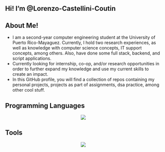 ## Hi! I’m @Lorenzo-Castellini-Coutin 
## About Me!
- I am a second-year computer engineering student at the University of Puerto Rico-Mayaguez. Currently, I hold two research experiences, as well as knowledge with computer science concepts, IT support concepts, among others. Also, have done some full stack, backend, and script applications.
- Currently looking for internship, co-op, and/or research opportunities in order to further expand my knowledge and use my current skills to create an impact.
- In this GitHub profile, you will find a collection of repos containing my personal projects, projects as part of assignments, dsa practice, among other cool stuff.

## Programming Languages
<p align="center">
  <a href="https://skillicons.dev">
    <img src="https://skillicons.dev/icons?i=python,c,cpp" />
  </a>
</p>

## Tools
<p align="center">
  <a href="https://skillicons.dev">
    <img src="https://skillicons.dev/icons?i=git,azure,docker,flask,github,mysql,postman,vscode&perline=4" />
  </a>
</p>



<!---
Lorenzo-Castellini-Coutin/Lorenzo-Castellini-Coutin is a ✨ special ✨ repository because its `README.md` (this file) appears on your GitHub profile.
You can click the Preview link to take a look at your changes.
--->
